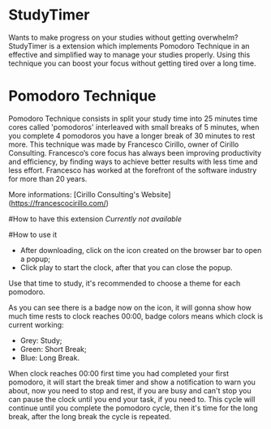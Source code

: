 # StudyTimer
Wants to make progress on your studies without getting overwhelm? StudyTimer is a extension which implements Pomodoro Technique in an effective and simplified way to manage your studies properly. Using this technique you can boost your focus without getting tired over a long time.

# Pomodoro Technique
Pomodoro Technique consists in split your study time into 25 minutes time cores called 'pomodoros' interleaved with small breaks of 5 minutes, when you complete 4 pomodoros you have a longer break of 30 minutes to rest more.
This technique was made by Francesco Cirillo, owner of Cirillo Consulting. Francesco’s core focus has always been improving productivity and efficiency, by finding ways to achieve better results with less time and less effort. 
Francesco has worked at the forefront of the software industry for more than 20 years.

More informations: [Cirillo Consulting's Website] (https://francescocirillo.com/)

#How to have this extension
*Currently not available*

#How to use it
- After downloading, click on the icon created on the browser bar to open a popup;
- Click play to start the clock, after that you can close the popup.

Use that time to study, it's recommended to choose a theme for each pomodoro.

As you can see there is a badge now on the icon, it will gonna show how much time rests to clock reaches 00:00, badge colors means which clock is current working: 
- Grey: Study;
- Green: Short Break;
- Blue: Long Break. 

When clock reaches 00:00 first time you had completed your first pomodoro, it will start the break timer and show a notification to warn you about, now you need to stop and rest, if you are busy and can't stop you can pause the clock until you end your task, if you need to. This cycle will continue until you complete the pomodoro cycle, then it's time for the long break, after the long break the cycle is repeated.
